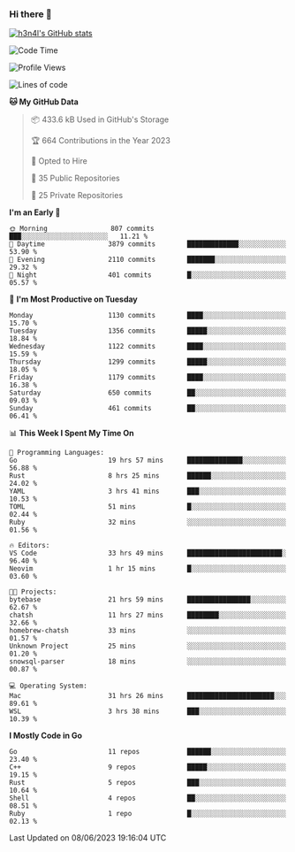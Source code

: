 ### Hi there 👋

[![h3n4l's GitHub stats](https://github-readme-stats.vercel.app/api?username=h3n4l&count_private=true&show_icons=true&theme=radical)](https://github.com/h3n4l/github-readme-stats)

<!--START_SECTION:waka-->
![Code Time](http://img.shields.io/badge/Code%20Time-1%2C298%20hrs%2016%20mins-blue)

![Profile Views](http://img.shields.io/badge/Profile%20Views-2-blue)

![Lines of code](https://img.shields.io/badge/From%20Hello%20World%20I%27ve%20Written-3.2%20million%20lines%20of%20code-blue)

**🐱 My GitHub Data** 

> 📦 433.6 kB Used in GitHub's Storage 
 > 
> 🏆 664 Contributions in the Year 2023
 > 
> 💼 Opted to Hire
 > 
> 📜 35 Public Repositories 
 > 
> 🔑 25 Private Repositories 
 > 
**I'm an Early 🐤** 

```text
🌞 Morning                807 commits         ███░░░░░░░░░░░░░░░░░░░░░░   11.21 % 
🌆 Daytime                3879 commits        █████████████░░░░░░░░░░░░   53.90 % 
🌃 Evening                2110 commits        ███████░░░░░░░░░░░░░░░░░░   29.32 % 
🌙 Night                  401 commits         █░░░░░░░░░░░░░░░░░░░░░░░░   05.57 % 
```
📅 **I'm Most Productive on Tuesday** 

```text
Monday                   1130 commits        ████░░░░░░░░░░░░░░░░░░░░░   15.70 % 
Tuesday                  1356 commits        █████░░░░░░░░░░░░░░░░░░░░   18.84 % 
Wednesday                1122 commits        ████░░░░░░░░░░░░░░░░░░░░░   15.59 % 
Thursday                 1299 commits        █████░░░░░░░░░░░░░░░░░░░░   18.05 % 
Friday                   1179 commits        ████░░░░░░░░░░░░░░░░░░░░░   16.38 % 
Saturday                 650 commits         ██░░░░░░░░░░░░░░░░░░░░░░░   09.03 % 
Sunday                   461 commits         ██░░░░░░░░░░░░░░░░░░░░░░░   06.41 % 
```


📊 **This Week I Spent My Time On** 

```text
💬 Programming Languages: 
Go                       19 hrs 57 mins      ██████████████░░░░░░░░░░░   56.88 % 
Rust                     8 hrs 25 mins       ██████░░░░░░░░░░░░░░░░░░░   24.02 % 
YAML                     3 hrs 41 mins       ███░░░░░░░░░░░░░░░░░░░░░░   10.53 % 
TOML                     51 mins             █░░░░░░░░░░░░░░░░░░░░░░░░   02.44 % 
Ruby                     32 mins             ░░░░░░░░░░░░░░░░░░░░░░░░░   01.56 % 

🔥 Editors: 
VS Code                  33 hrs 49 mins      ████████████████████████░   96.40 % 
Neovim                   1 hr 15 mins        █░░░░░░░░░░░░░░░░░░░░░░░░   03.60 % 

🐱‍💻 Projects: 
bytebase                 21 hrs 59 mins      ████████████████░░░░░░░░░   62.67 % 
chatsh                   11 hrs 27 mins      ████████░░░░░░░░░░░░░░░░░   32.66 % 
homebrew-chatsh          33 mins             ░░░░░░░░░░░░░░░░░░░░░░░░░   01.57 % 
Unknown Project          25 mins             ░░░░░░░░░░░░░░░░░░░░░░░░░   01.20 % 
snowsql-parser           18 mins             ░░░░░░░░░░░░░░░░░░░░░░░░░   00.87 % 

💻 Operating System: 
Mac                      31 hrs 26 mins      ██████████████████████░░░   89.61 % 
WSL                      3 hrs 38 mins       ███░░░░░░░░░░░░░░░░░░░░░░   10.39 % 
```

**I Mostly Code in Go** 

```text
Go                       11 repos            ██████░░░░░░░░░░░░░░░░░░░   23.40 % 
C++                      9 repos             █████░░░░░░░░░░░░░░░░░░░░   19.15 % 
Rust                     5 repos             ███░░░░░░░░░░░░░░░░░░░░░░   10.64 % 
Shell                    4 repos             ██░░░░░░░░░░░░░░░░░░░░░░░   08.51 % 
Ruby                     1 repo              █░░░░░░░░░░░░░░░░░░░░░░░░   02.13 % 
```




 Last Updated on 08/06/2023 19:16:04 UTC
<!--END_SECTION:waka-->

